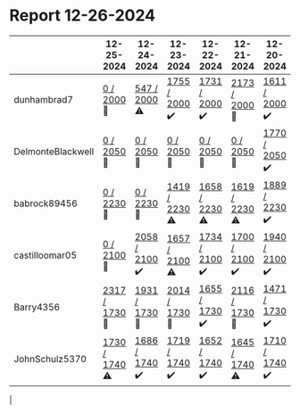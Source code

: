 # Report 12-26-2024
| | 12-25-2024 | 12-24-2024 | 12-23-2024 | 12-22-2024 | 12-21-2024 | 12-20-2024 | 12-19-2024 |
| --- | --- | --- | --- | --- | --- | --- | --- |
| dunhambrad7 | [0 / 2000](https://www.myfitnesspal.com/food/diary/dunhambrad7?date=2024-12-25) :no_entry_sign: | [547 / 2000](https://www.myfitnesspal.com/food/diary/dunhambrad7?date=2024-12-24) :warning: | [1755 / 2000](https://www.myfitnesspal.com/food/diary/dunhambrad7?date=2024-12-23) :heavy_check_mark: | [1731 / 2000](https://www.myfitnesspal.com/food/diary/dunhambrad7?date=2024-12-22) :heavy_check_mark: | [2173 / 2000](https://www.myfitnesspal.com/food/diary/dunhambrad7?date=2024-12-21) :no_entry_sign: | [1611 / 2000](https://www.myfitnesspal.com/food/diary/dunhambrad7?date=2024-12-20) :heavy_check_mark: | [1963 / 2000](https://www.myfitnesspal.com/food/diary/dunhambrad7?date=2024-12-19) :heavy_check_mark: |
| DelmonteBlackwell | [0 / 2050](https://www.myfitnesspal.com/food/diary/DelmonteBlackwell?date=2024-12-25) :no_entry_sign: | [0 / 2050](https://www.myfitnesspal.com/food/diary/DelmonteBlackwell?date=2024-12-24) :no_entry_sign: | [0 / 2050](https://www.myfitnesspal.com/food/diary/DelmonteBlackwell?date=2024-12-23) :no_entry_sign: | [0 / 2050](https://www.myfitnesspal.com/food/diary/DelmonteBlackwell?date=2024-12-22) :no_entry_sign: | [0 / 2050](https://www.myfitnesspal.com/food/diary/DelmonteBlackwell?date=2024-12-21) :no_entry_sign: | [1770 / 2050](https://www.myfitnesspal.com/food/diary/DelmonteBlackwell?date=2024-12-20) :heavy_check_mark: | [1900 / 2050](https://www.myfitnesspal.com/food/diary/DelmonteBlackwell?date=2024-12-19) :heavy_check_mark: |
| babrock89456 | [0 / 2230](https://www.myfitnesspal.com/food/diary/babrock89456?date=2024-12-25) :no_entry_sign: | [0 / 2230](https://www.myfitnesspal.com/food/diary/babrock89456?date=2024-12-24) :no_entry_sign: | [1419 / 2230](https://www.myfitnesspal.com/food/diary/babrock89456?date=2024-12-23) :warning: | [1658 / 2230](https://www.myfitnesspal.com/food/diary/babrock89456?date=2024-12-22) :warning: | [1619 / 2230](https://www.myfitnesspal.com/food/diary/babrock89456?date=2024-12-21) :warning: | [1889 / 2230](https://www.myfitnesspal.com/food/diary/babrock89456?date=2024-12-20) :heavy_check_mark: | [1035 / 2230](https://www.myfitnesspal.com/food/diary/babrock89456?date=2024-12-19) :warning: |
| castilloomar05 | [0 / 2100](https://www.myfitnesspal.com/food/diary/castilloomar05?date=2024-12-25) :no_entry_sign: | [2058 / 2100](https://www.myfitnesspal.com/food/diary/castilloomar05?date=2024-12-24) :heavy_check_mark: | [1657 / 2100](https://www.myfitnesspal.com/food/diary/castilloomar05?date=2024-12-23) :warning: | [1734 / 2100](https://www.myfitnesspal.com/food/diary/castilloomar05?date=2024-12-22) :heavy_check_mark: | [1700 / 2100](https://www.myfitnesspal.com/food/diary/castilloomar05?date=2024-12-21) :heavy_check_mark: | [1940 / 2100](https://www.myfitnesspal.com/food/diary/castilloomar05?date=2024-12-20) :heavy_check_mark: | [2348 / 2100](https://www.myfitnesspal.com/food/diary/castilloomar05?date=2024-12-19) :no_entry_sign: |
| Barry4356 | [2317 / 1730](https://www.myfitnesspal.com/food/diary/Barry4356?date=2024-12-25) :no_entry_sign: | [1931 / 1730](https://www.myfitnesspal.com/food/diary/Barry4356?date=2024-12-24) :no_entry_sign: | [2014 / 1730](https://www.myfitnesspal.com/food/diary/Barry4356?date=2024-12-23) :no_entry_sign: | [1655 / 1730](https://www.myfitnesspal.com/food/diary/Barry4356?date=2024-12-22) :heavy_check_mark: | [2116 / 1730](https://www.myfitnesspal.com/food/diary/Barry4356?date=2024-12-21) :no_entry_sign: | [1471 / 1730](https://www.myfitnesspal.com/food/diary/Barry4356?date=2024-12-20) :heavy_check_mark: | [1683 / 1730](https://www.myfitnesspal.com/food/diary/Barry4356?date=2024-12-19) :heavy_check_mark: |
| JohnSchulz5370 | [1730 / 1740](https://www.myfitnesspal.com/food/diary/JohnSchulz5370?date=2024-12-25) :warning: | [1686 / 1740](https://www.myfitnesspal.com/food/diary/JohnSchulz5370?date=2024-12-24) :heavy_check_mark: | [1719 / 1740](https://www.myfitnesspal.com/food/diary/JohnSchulz5370?date=2024-12-23) :heavy_check_mark: | [1652 / 1740](https://www.myfitnesspal.com/food/diary/JohnSchulz5370?date=2024-12-22) :heavy_check_mark: | [1645 / 1740](https://www.myfitnesspal.com/food/diary/JohnSchulz5370?date=2024-12-21) :warning: | [1710 / 1740](https://www.myfitnesspal.com/food/diary/JohnSchulz5370?date=2024-12-20) :heavy_check_mark: | [1740 / 1740](https://www.myfitnesspal.com/food/diary/JohnSchulz5370?date=2024-12-19) :heavy_check_mark: |
|
